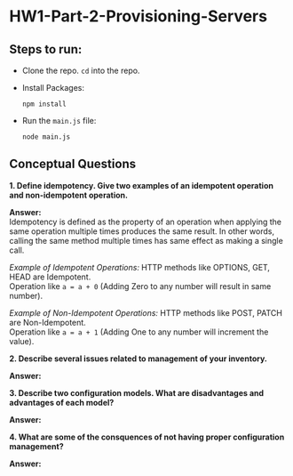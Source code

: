 # HW1-Part-2-Provisioning-Servers

## Steps to run:
+ Clone the repo. `cd` into the repo.
+ Install Packages:
  ```
  npm install
  ```
+ Run the `main.js` file:

  ```
  node main.js
  ```
## Conceptual Questions
**1. Define idempotency. Give two examples of an idempotent operation and non-idempotent operation.**

**Answer:**  
Idempotency is defined as the property of an operation when applying the same operation multiple times produces the same result. In other words, calling the same method multiple times has same effect as making a single call.

*Example of Idempotent Operations:* HTTP methods like OPTIONS, GET, HEAD are Idempotent.  
Operation like `a = a + 0` (Adding Zero to any number will result in same number).  

*Example of Non-Idempotent Operations:* HTTP methods like POST, PATCH are Non-Idempotent.  
Operation like `a = a + 1` (Adding One to any number will increment the value).

**2. Describe several issues related to management of your inventory.**

**Answer:**

**3. Describe two configuration models. What are disadvantages and advantages of each model?**

**Answer:**

**4. What are some of the consquences of not having proper configuration management?**

**Answer:**
